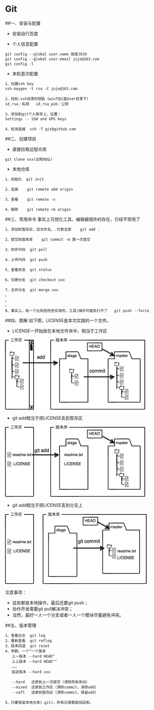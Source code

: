 # Git

##一、安装与配置
- 安装自行百度

- 个人信息配置
````
git config --global user.name 我是JOJO
git config --global user.email jojo@163.com
git config -l
````

- 本机首次配置
````
1、创建ssh key
ssh-keygen -t rsa -C jojo@163.com

2、找到.ssh目录的钥匙（win7在C盘User目录下）
id_rsa：私钥   id_rsa_pub：公钥

3、添加到git个人账号上，位置：
Settings -- SSH and GPG keys

4、检测连接  ssh -T git@github.com
````

##二、创建项目
- 直接拉取远程仓库
````
git clone xxx(远程地址)
````

- 本地仓库
````
1、初始化  git init

2、连接    git remote add origin

3、查看    git remote -v

4、删除    git remote rm origin
````

##三、常用命令
事实上可视化工具、编辑器插件的存在，已经不常用了
````
1、添加到暂存区，加文件名，.代表全部    git add .

2、提交到版本库    git commit -m 第一次提交

3、同步代码  git pull

4、上传代码  git push

5、查看状态  git status

6、切换分支  git checkout xxx

7、合并分支  git merge xxx
。
。
。
8、事实上，有一个比较危险但实用的，工具/插件可能执行不了   git push --force
````

##四、图解
如下图，LICENSE是本次实践的一个文件。

- LICENSE一开始放在本地文件夹中，相当于工作区

<img src='https://github.com/zzzrain/images/blob/master/git/state1.jpg'><br>

- git add相当于把LICENSE丢到暂存区

<img src='https://github.com/zzzrain/images/blob/master/git/state2.jpg'><br>

- git add相当于把LICENSE丢到分支上

<img src='https://github.com/zzzrain/images/blob/master/git/state3.jpg'><br>

注意事项：
- 这些都是本地操作，最后还要git push；
- 协作开发需要git pull解决冲突；
- 当然，最好一人一个分支或者一人一个模块尽量避免冲突。

##五、版本管理
````
1、查看日志  git log
2、重新查看  git reflog
3、版本回退  git reset
4、参数，一个^一个版本
   上一版本 --hard HEAD^
   上上版本 --hard HEAD^^
   。。。
   指定版本 --hard xxx
   
   --hard   还原到上一次提交（清除所有改动）
   --mixed  还原到工作区（清除commit，清除add）
   --soft   还原到暂存区（清除commit，保留add）
   
5、只要保留本地仓库(.git)，所有记录都能找回来。
````
